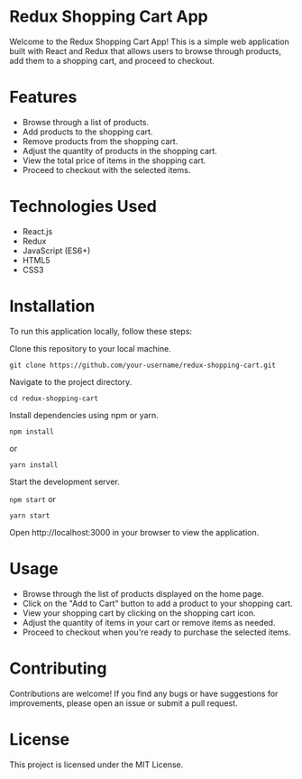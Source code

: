 
# Redux Shopping Cart App
Welcome to the Redux Shopping Cart App! This is a simple web application built with React and Redux that allows users to browse through products, add them to a shopping cart, and proceed to checkout.

# Features
- Browse through a list of products.
- Add products to the shopping cart.
- Remove products from the shopping cart.
- Adjust the quantity of products in the shopping cart.
- View the total price of items in the shopping cart.
- Proceed to checkout with the selected items.
# Technologies Used
- React.js
- Redux
- JavaScript (ES6+)
- HTML5
- CSS3
  
# Installation

To run this application locally, follow these steps:

Clone this repository to your local machine.

`git clone https://github.com/your-username/redux-shopping-cart.git`

Navigate to the project directory.

`cd redux-shopping-cart`

Install dependencies using npm or yarn.

`npm install`

or

`yarn install`

Start the development server.

`npm start`
or

`yarn start`

Open http://localhost:3000 in your browser to view the application.


# Usage
- Browse through the list of products displayed on the home page.
- Click on the "Add to Cart" button to add a product to your shopping cart.
- View your shopping cart by clicking on the shopping cart icon.
- Adjust the quantity of items in your cart or remove items as needed.
- Proceed to checkout when you're ready to purchase the selected items.
  
# Contributing
Contributions are welcome! If you find any bugs or have suggestions for improvements, please open an issue or submit a pull request.

# License
This project is licensed under the MIT License.
